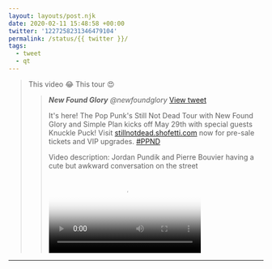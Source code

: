 ```yaml
---
layout: layouts/post.njk
date: 2020-02-11 15:48:58 +00:00
twitter: '1227258231346479104'
permalink: /status/{{ twitter }}/
tags: 
  - tweet
  - qt
---
```


> This video 😂 This tour 😍 
> 
> > <cite>**New Found Glory** @newfoundglory</cite> [View tweet](https://twitter.com/newfoundglory/status/1227252543199293440)
> > 
> > It's here! The Pop Punk's Still Not Dead Tour with New Found Glory and Simple Plan kicks off May 29th with special guests Knuckle Puck! Visit [stillnotdead.shofetti.com](http://stillnotdead.shofetti.com) now for pre-sale tickets and VIP upgrades. [#PPND](https://twitter.com/hashtag/PPND)
> > 
> > <p class="sr-only">Video description: Jordan Pundik and Pierre Bouvier having a cute but awkward conversation on the street</p>
> > 
> > <video controls preload="metadata" poster="/img/_qt/EQgTyH2WAAMAQqw.jpg"><source src="/img/_qt/8rx01NfDU9YxqGXC.mp4">Your browser does not support the video tag.</video>

---
